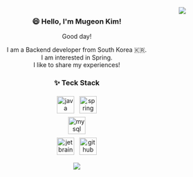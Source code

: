 <div align="right">
<img src="https://komarev.com/ghpvc/?username=KMGeon&&style=flat-square" align="right" />
</div>  

<div align="center">
  
### 😄 Hello, I'm Mugeon Kim!

Good day!

I am a Backend developer from South Korea 🇰🇷.<br> I am interested in Spring. <br>
I like to share my experiences! 
</div>

<div align="center">
  
### ✨ Teck Stack
</div>

<div align="center">
<p align="center">
  <img src="https://user-images.githubusercontent.com/42997924/138549989-b579e243-7e5a-4250-b3dc-5af1c1bd3d2c.png" alt="java" style="vertical-align:top; margin:4px" height="40">
  <img src="https://user-images.githubusercontent.com/42997924/138549994-fe79474a-ed4f-41bb-83f1-daff47ed01e7.png" alt="spring" style="vertical-align:top; margin:4px" height="40" >
  <br>
  <img src="https://user-images.githubusercontent.com/42997924/138549992-c05e6ccd-605f-4606-92f4-c04be1e5f7b5.png" alt="mysql" style="vertical-align:top; margin:4px" height="40">
  <br>
  <img src="https://user-images.githubusercontent.com/42997924/138549987-31c7403c-5313-40be-9bf9-af281e220aa6.png" alt="jetbrains_intellij" style="vertical-align:top; margin:4px" height="40">
  <img src="https://user-images.githubusercontent.com/42997924/138549985-086e5fa7-4dad-4c6a-9398-0da1111454d1.png" alt="github" style="vertical-align:top; margin:4px" height="40">
  </p>
  </div>

<div align="center">
  <img src="https://github-readme-stats.vercel.app/api?username=KMGeon&show_icons=true&theme=radical"  />
</div>


<br/>  
